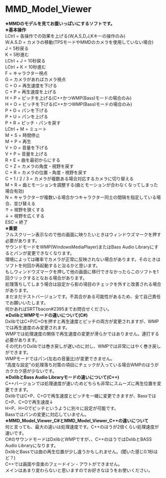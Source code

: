 # MMD_Model_Viewer
**※MMDのモデルを見てお腹いっぱいにするソフトです。**  
**※基本操作**  
        LCtrl = 各操作での効果を上げる(W,A,S,D,J,Kキーの操作のみ)  
        W.A.S.D = カメラの移動(TPSモードやMMDのカメラを使用していない場合)  
        J = 5秒戻る  
	K = 5秒進む  
	LCtrl + J = 10秒戻る  
	LCtrl + K = 10秒進む  
	F = キャラクター視点  
	G = カメラがあればカメラ視点  
	C + O = 再生速度を下げる  
	C + P = 再生速度を上げる  
	H + P = ピッチを上げる(C++かつWMP(Bass)モードの場合のみ)  
	H + O = ピッチを下げる(C++かつWMP(Bass)モードの場合のみ)  
	P + D = パンを下げる  
	P + U = パンを上げる  
	P + R = ピッチ・パンを戻す  
	LCtrl + M = ミュート  
	M + S = 時間停止  
	M + P = 再生  
	V + O = 音量を下げる  
	V + P = 音量を上げる  
	R + E = 曲を最初からにする  
	C + Z = カメラの角度・視野を戻す  
	C + R = カメラの位置・角度・視野を戻す  
	C + 1 / 2 / 3 = カメラが複数ある場合対応するカメラに切り替える  
	M + R = 曲とモーションを調整する(曲とモーションが合わなくなってしまった場合有効)  
	N = キャラクターが複数いる場合かつキャラクター同士の間隔を指定している場合、並び替える  
        ↑ = 視野を狭くする  
	↓ = 視野を広くする  
	ESC = 終了  
**※重要**  
  フルスクリーン表示なので他の画面に映りたいときはウィンドウズマークを押す必要があります。  
	サウンドモードをWMP(WindowsMediaPlayer)またはBass Audio Libraryにするとパンが変更できなくなります。  
	環境によっては確率でカメラが正常に反映されない場合があります。そのときはソフトを何回か再起動すると治るかと思います。  
	もしウィンドウズマークを押して他の画面に移行できなかったらこのソフトを1回クリックするとなおる場合があります。  
	処理落ちしてしまう場合は設定から影の項目のチェックを外すと改善される場合があります。  
	まだまだテストバージョンです。不具合がある可能性があるため、全て自己責任でお願いいたします。  
	何かあればSRTTbacon#2395までお問合せください。  
**※DxlibとWMPモードの違いについて(C#)**  
  DxlibではC+P/C+Oを押すと再生速度とピッチの両方が変更されますが、WMPでは再生速度のみ変更されます。  
	WMPでは処理速度の関係で再生速度の変更が滑らかではありません。連打する必要があります。  
	その代わりDxlibでは巻き戻しが遅いのに対し、WMPでは非常にはやく巻き戻しができます。  
	WMPモードではパン(左右の音量比)が変更できません。  
	"高度な設定"の処理落ち対策の項目にチェックが入っている場合WMPのほうがカクカク感が少ないです。  
**※DxlibとBass Audio Libraryモードの違いについて(C++)**  
  C++バージョンでは処理速度が速いためどちらも非常にスムーズに再生位置を変更できます。  
	DxlibではC+P、C+Oで再生速度とピッチを一緒に変更できますが、BassではC+P、C+Oで再生速度↓  
	H+P、H+Oでピッチというように別々に設定が可能です。  
	Bassではパンの変更に対応していません。  
**※MMD_Model_Viewer_C#とMMD_Model_Viewer_C++の違いについて**  
  何と言っても、最大の違いは処理速度です。C++のほうが2倍くらい処理速度が速いです。  
	C#のサウンドモードはDxlibとWMPですが、、C++のほうではDxlibとBASS Audio Libraryになります。  
	DxlibとBassでは曲の再生位置が少し違うかもしれません。(聞いた感じ0.1秒ほど？)  
	C++では画面や音楽のフェードイン・アウトができません。  
	メインはあまり変わらないと思いますのでお好きなほうをお使いください。  
